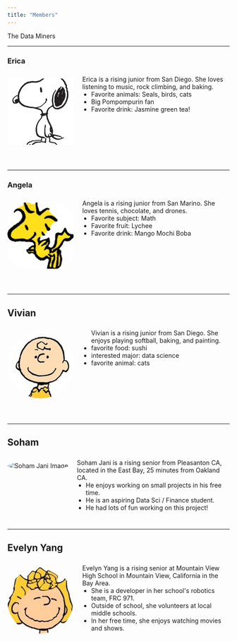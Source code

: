 ```yaml
---
title: "Members"
---
```

<style>
@media (max-width: 600px) {
  .member-block {
    flex-direction: column !important;
    align-items: center !important;
    text-align: center;
  }
  .member-block img {
    margin-bottom: 10px;
  }
}
</style>

The Data Miners

---

### Erica

<div class="member-block" style="display: flex; align-items: flex-start; gap: 20px; flex-wrap: wrap; margin-bottom: 40px;">

  <img src="snoopy.jpeg"
       alt="Snoopy"
       style="width: 150px; height: 150px; object-fit: cover; border-radius: 0%; object-position: center; flex-shrink: 0;">

  <div style="flex: 1; text-align: left;">
    <p style="margin: 0; padding-top: 0.5em;">
      Erica is a rising junior from San Diego. She loves listening to music, rock climbing, and baking. 
    </p>
    <ul style="margin: 0; padding-left: 20px;">
      <li>Favorite animals: Seals, birds, cats</li>
      <li>Big Pompompurin fan</li>
      <li>Favorite drink: Jasmine green tea!</li>
    </ul>
  </div>

</div>

---

### Angela

<div class="member-block" style="display: flex; align-items: flex-start; gap: 20px; flex-wrap: wrap; margin-bottom: 40px;">

  <img src="woodstock.jpeg"
       alt="Woodstock"
       style="width: 150px; height: 150px; object-fit: cover; border-radius: 25%; object-position: center; flex-shrink: 0;">

  <div style="flex: 1; text-align: left;">
    <p style="margin: 0; padding-top: 0.5em;">
      Angela is a rising junior from San Marino. She loves tennis, chocolate, and drones. 
    </p>
    <ul style="margin: 0; padding-left: 20px;">
      <li>Favorite subject: Math</li>
      <li>Favorite fruit: Lychee</li>
      <li>Favorite drink: Mango Mochi Boba</li>
    </ul>
  </div>

</div>

---

## Vivian

<div class="member-block" style="display: flex; align-items: flex-start; gap: 20px; flex-wrap: wrap; margin-bottom: 40px;">

  <img src="charlie.jpeg"
       alt="Charlie Brown"
       style="width: 150px; height: 150px; object-fit: cover; border-radius: 50%; object-position: center; flex-shrink: 0;">

  <div style="flex: 1; text-align: left;">
    <p style="margin: 0; padding-top: 0.5em;">
    </p>
    <ul style="margin: 0; padding-left: 20px;">
    Vivian is a rising junior from San Diego. She enjoys playing softball, baking, and painting.
      <li>favorite food: sushi
      <li>interested major: data science
      <li>favorite animal: cats
    </ul>
  </div>
  
</div>

---

## Soham 

<div class="member-block" style="display: flex; align-items: flex-start; gap: 20px; flex-wrap: wrap; margin-bottom: 40px;">

  <img src="sjx_image.png"
       alt="Soham Jani Image"
       style="width: 150px; height: 150px; object-fit: cover; border-radius: 50%; object-position: center; flex-shrink: 0;">

  <div style="flex: 1; text-align: left;">
    <p style="margin: 0; padding-top: 0.5em;">
      Soham Jani is a rising senior from Pleasanton CA, located in the East Bay, 25 minutes from Oakland CA.
    </p>
    <ul style="margin: 0; padding-left: 20px;">
      <li>He enjoys working on small projects in his free time.</li>
      <li>He is an aspiring Data Sci / Finance student.</li>
      <li>He had lots of fun working on this project!</li>
    </ul>
  </div>
  
</div>

---

## Evelyn Yang

<div class="member-block" style="display: flex; align-items: flex-start; gap: 20px; flex-wrap: wrap; margin-bottom: 40px;">

  <img src="sally.jpeg"
       alt="Evelyn Yang"
       style="width: 150px; height: 150px; object-fit: cover; border-radius: 50%; object-position: center; flex-shrink: 0;">

  <div style="flex: 1; text-align: left;">
    <p style="margin: 0; padding-top: 0.5em;">
      Evelyn Yang is a rising senior at Mountain View High School in Mountain View, California in the Bay Area.
    </p>
    <ul style="margin: 0; padding-left: 20px;">
      <li>She is a developer in her school's robotics team, FRC 971.</li>
      <li>Outside of school, she volunteers at local middle schools.</li>
      <li>In her free time, she enjoys watching movies and shows.</li>
    </ul>
  </div>
  
</div>
